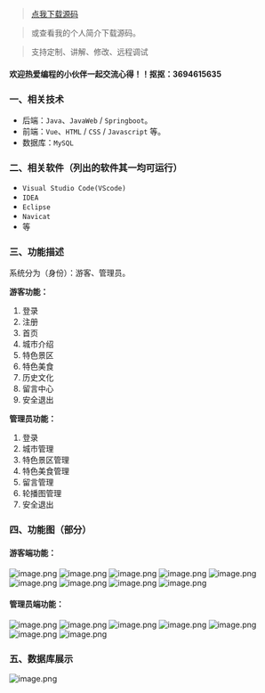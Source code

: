 > [点我下载源码](https://www.notmaker.com/detail/11f590b0c57848fdb3b8dbc5c6472042/ghp) 


> 或查看我的个人简介下载源码。

> 支持定制、讲解、修改、远程调试


#### 欢迎热爱编程的小伙伴一起交流心得！！抠抠：3694615635 



### 一、相关技术
- 后端：`Java`、`JavaWeb` / `Springboot`。
- 前端：`Vue`、`HTML` / `CSS` / `Javascript` 等。
- 数据库：`MySQL`

### 二、相关软件（列出的软件其一均可运行）
- `Visual Studio Code(VScode)`
- `IDEA`
- `Eclipse`
- `Navicat`
- 等

### 三、功能描述
系统分为（身份）：游客、管理员。

**游客功能：**
1. 登录
2. 注册
3. 首页
4. 城市介绍
5. 特色景区
6. 特色美食
7. 历史文化
8. 留言中心
9. 安全退出


**管理员功能：**
1. 登录
2. 城市管理
3. 特色景区管理
4. 特色美食管理
5. 留言管理
6. 轮播图管理
7. 安全退出

### 四、功能图（部分）

#### 游客端功能：
![image.png](https://store.ptcc9.top/notmaker/user_upload/ba15bc64d0b24c178659372c9c4386bd/2024-01-25%2001:36:42_image.png)
![image.png](https://store.ptcc9.top/notmaker/user_upload/ba15bc64d0b24c178659372c9c4386bd/2024-01-25%2001:36:26_image.png)
![image.png](https://store.ptcc9.top/notmaker/user_upload/ba15bc64d0b24c178659372c9c4386bd/2024-01-25%2001:37:00_image.png)
![image.png](https://store.ptcc9.top/notmaker/user_upload/ba15bc64d0b24c178659372c9c4386bd/2024-01-25%2001:37:18_image.png)
![image.png](https://store.ptcc9.top/notmaker/user_upload/ba15bc64d0b24c178659372c9c4386bd/2024-01-25%2001:37:31_image.png)
![image.png](https://store.ptcc9.top/notmaker/user_upload/ba15bc64d0b24c178659372c9c4386bd/2024-01-25%2001:37:38_image.png)
![image.png](https://store.ptcc9.top/notmaker/user_upload/ba15bc64d0b24c178659372c9c4386bd/2024-01-25%2001:37:52_image.png)
![image.png](https://store.ptcc9.top/notmaker/user_upload/ba15bc64d0b24c178659372c9c4386bd/2024-01-25%2001:37:59_image.png)
![image.png](https://store.ptcc9.top/notmaker/user_upload/ba15bc64d0b24c178659372c9c4386bd/2024-01-25%2001:38:08_image.png)

#### 管理员端功能：
![image.png](https://store.ptcc9.top/notmaker/user_upload/ba15bc64d0b24c178659372c9c4386bd/2024-01-25%2001:38:15_image.png)
![image.png](https://store.ptcc9.top/notmaker/user_upload/ba15bc64d0b24c178659372c9c4386bd/2024-01-25%2001:38:57_image.png)
![image.png](https://store.ptcc9.top/notmaker/user_upload/ba15bc64d0b24c178659372c9c4386bd/2024-01-25%2001:39:03_image.png)
![image.png](https://store.ptcc9.top/notmaker/user_upload/ba15bc64d0b24c178659372c9c4386bd/2024-01-25%2001:39:09_image.png)
![image.png](https://store.ptcc9.top/notmaker/user_upload/ba15bc64d0b24c178659372c9c4386bd/2024-01-25%2001:39:15_image.png)
![image.png](https://store.ptcc9.top/notmaker/user_upload/ba15bc64d0b24c178659372c9c4386bd/2024-01-25%2001:39:21_image.png)
![image.png](https://store.ptcc9.top/notmaker/user_upload/ba15bc64d0b24c178659372c9c4386bd/2024-01-25%2001:39:28_image.png)

### 五、数据库展示
![image.png](https://store.ptcc9.top/notmaker/user_upload/ba15bc64d0b24c178659372c9c4386bd/2024-01-25%2001:35:45_image.png)
